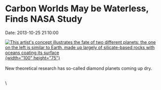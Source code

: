 Carbon Worlds May be Waterless, Finds NASA Study
================================================

Date: 2013-10-25 21:10:00

[![This artist\'s concept illustrates the fate of two different planets:
the one on the left is similar to Earth, made up largely of
silicate-based rocks with oceans coating its
surface](http://www.jpl.nasa.gov/images/kepler/20131025/pia17550-th.jpg){width="100"
height="75"}](http://www.jpl.nasa.gov/news/news.php?release=2013-308&rn=news.xml&rst=3931)\
\
New theoretical research has so-called diamond planets coming up dry.

\
\

